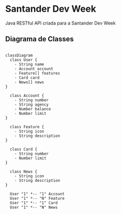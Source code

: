 # Santander Dev Week
Java RESTful API criada para a Santander Dev Week

## Diagrama de Classes

```mermaid

classDiagram
  class User {
    - String name
    - Account account
    - Feature[] features
    - Card card
    - News[] news
}

  class Account {
    - String number
    - String agency
    - Number balance
    - Number limit
}

  class Feature {
    - String icon
    - String description
}

  class Card {
    - String number
    - Number limit
}

  class News {
    - String icon
    - String description
}

  User "1" *-- "1" Account
  User "1" *-- "N" Feature
  User "1" *-- "1" Card
  User "1" *-- "N" News

```





